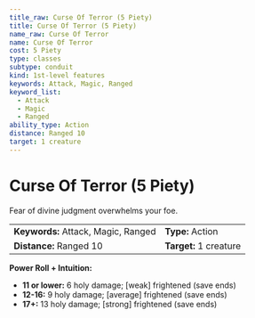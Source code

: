 ```yaml
---
title_raw: Curse Of Terror (5 Piety)
title: Curse Of Terror (5 Piety)
name_raw: Curse Of Terror
name: Curse Of Terror
cost: 5 Piety
type: classes
subtype: conduit
kind: 1st-level features
keywords: Attack, Magic, Ranged
keyword_list:
  - Attack
  - Magic
  - Ranged
ability_type: Action
distance: Ranged 10
target: 1 creature
---
```


# Curse Of Terror (5 Piety)

Fear of divine judgment overwhelms your foe.

|                                     |                        |
| :---------------------------------- | :--------------------- |
| **Keywords:** Attack, Magic, Ranged | **Type:** Action       |
| **Distance:** Ranged 10             | **Target:** 1 creature |

**Power Roll + Intuition:**

- **11 or lower:** 6 holy damage; \[weak\] frightened (save ends)
- **12-16:** 9 holy damage; \[average\] frightened (save ends)
- **17+:** 13 holy damage; \[strong\] frightened (save ends)
